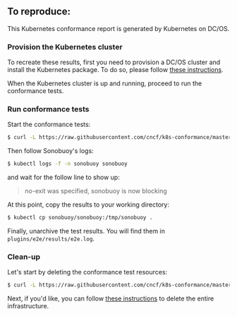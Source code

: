## To reproduce:

This Kubernetes conformance report is generated by Kubernetes on DC/OS.

### Provision the Kubernetes cluster

To recreate these results, first you need to provision a DC/OS cluster and
install the Kubernetes package. To do so, please follow [these instructions](https://github.com/mesosphere/dcos-kubernetes-quickstart).

When the Kubernetes cluster is up and running, proceed to run the conformance tests.

### Run conformance tests

Start the conformance tests:

```bash
$ curl -L https://raw.githubusercontent.com/cncf/k8s-conformance/master/sonobuoy-conformance.yaml | kubectl apply -f -
```

Then follow Sonobuoy's logs:

```bash
$ kubectl logs -f -n sonobuoy sonobuoy
```

and wait for the follow line to show up:

>no-exit was specified, sonobuoy is now blocking


At this point, copy the results to your working directory:

```bash
$ kubectl cp sonobuoy/sonobuoy:/tmp/sonobuoy .
```

Finally, unarchive the test results. You will find them in `plugins/e2e/results/e2e.log`.

### Clean-up

Let's start by deleting the conformance test resources:

 ```bash
 $ curl -L https://raw.githubusercontent.com/cncf/k8s-conformance/master/sonobuoy-conformance.yaml | kubectl delete -f -
 ```

 Next, if you'd like, you can follow [these instructions](https://github.com/mesosphere/dcos-kubernetes-quickstart)
 to delete the entire infrastructure.